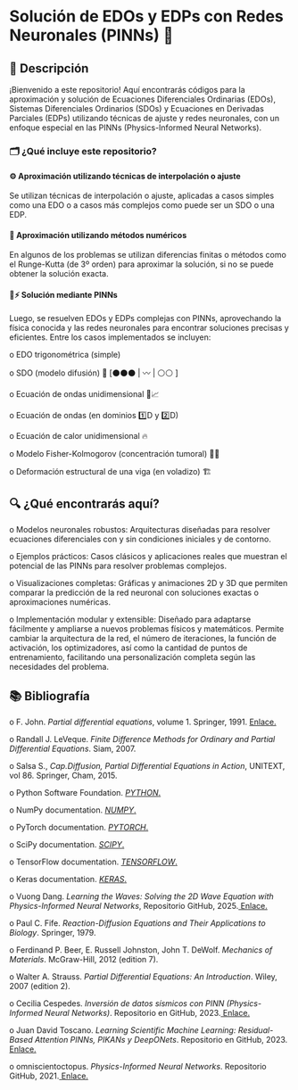 # Solución de EDOs y EDPs con Redes Neuronales (PINNs) 🤖
## 📖 Descripción
¡Bienvenido a este repositorio! Aquí encontrarás códigos para la aproximación y solución de Ecuaciones Diferenciales Ordinarias (EDOs), Sistemas Diferenciales Ordinarios (SDOs) y Ecuaciones en Derivadas Parciales (EDPs) utilizando técnicas de ajuste y redes neuronales, con un enfoque especial en las PINNs (Physics-Informed Neural Networks).

### 🗂️ ¿Qué incluye este repositorio?
#### ⚙️ Aproximación utilizando técnicas de interpolación o ajuste
Se utilizan técnicas de interpolación o ajuste, aplicadas a casos simples como una EDO o a casos más complejos como puede ser un SDO o una EDP.

#### 🎯 Aproximación utilizando métodos numéricos
En algunos de los problemas se utilizan diferencias finitas o métodos como el Runge-Kutta (de 3º orden) para aproximar la solución, si no se puede obtener la solución exacta.

#### 🧠⚡ Solución mediante PINNs 
Luego, se resuelven EDOs y EDPs complejas con PINNs, aprovechando la física conocida y las redes neuronales para encontrar soluciones precisas y eficientes. Entre los casos implementados se incluyen:

o EDO trigonométrica (simple)

o SDO (modelo difusión) 🧪  [⚫⚫⚫ | 〰️ | ⚪⚪ ]

o Ecuación de ondas unidimensional 🌊📈

o Ecuación de ondas (en dominios 1️⃣D y 2️⃣D) 

o Ecuación de calor unidimensional 🔥

o Modelo Fisher-Kolmogorov (concentración tumoral) 🧬🦠

o Deformación estructural de una viga (en voladizo) 🏗️

## 🔍 ¿Qué encontrarás aquí?
o Modelos neuronales robustos: Arquitecturas diseñadas para resolver ecuaciones diferenciales con y sin condiciones iniciales y de contorno.

o Ejemplos prácticos: Casos clásicos y aplicaciones reales que muestran el potencial de las PINNs para resolver problemas complejos.

o Visualizaciones completas: Gráficas y animaciones 2D y 3D que permiten comparar la predicción de la red neuronal con soluciones exactas o aproximaciones numéricas.

o Implementación modular y extensible: Diseñado para adaptarse fácilmente y ampliarse a nuevos problemas físicos y matemáticos. Permite cambiar la arquitectura de la red, el número de iteraciones, la función de activación, los optimizadores, así como la cantidad de puntos de entrenamiento, facilitando una personalización completa según las necesidades del problema.

## 📚 Bibliografía
o  F. John. *Partial differential equations*, volume 1. Springer, 1991.
	[ Enlace.](https://es.1lib.sk/book/5002489/5a740a/partial-differential-equations.html)
 
o  Randall J. LeVeque. *Finite Difference Methods for Ordinary and Partial Differential Equations*. Siam, 2007.

o Salsa S., *Cap.Diffusion, Partial Differential Equations in Action*, UNITEXT, vol 86. Springer, Cham, 2015.

o Python Software Foundation. [*PYTHON*.](https://www.python.org/)

o NumPy documentation. [*NUMPY*.](https://numpy.org/)

o PyTorch documentation. [*PYTORCH*.](https://pytorch.org/)

o SciPy documentation. [*SCIPY*.](https://scipy.org/)

o TensorFlow documentation. [*TENSORFLOW*.](https://www.tensorflow.org/)

o Keras documentation. [*KERAS*.](https://keras.io/)

o Vuong Dang. *Learning the Waves: Solving the 2D Wave Equation with Physics-Informed Neural Networks*, Repositorio GitHub, 2025.[ Enlace.](https://github.com/vuongdang97/Portfolio-AI/tree/main)

o Paul C. Fife. *Reaction-Diffusion Equations and Their Applications to Biology*. Springer, 1979.

o Ferdinand P. Beer, E. Russell Johnston, John T. DeWolf. *Mechanics of Materials*. McGraw-Hill, 2012 (edition 7).

o Walter A. Strauss. *Partial Differential Equations: An Introduction*. Wiley, 2007 (edition 2).

o Cecilia Cespedes. *Inversión de datos sísmicos con PINN (Physics-Informed Neural Networks)*. Repositorio en GitHub, 2023.[ Enlace.](https://github.com/Ceciliaces/Inversion-de-datos-sismicos-PINN)

o Juan David Toscano. *Learning Scientific Machine Learning: Residual-Based Attention PINNs, PIKANs y DeepONets*. Repositorio en GitHub, 2023.[ Enlace.](https://github.com/jdtoscano94/Learning-Scientific_Machine_Learning_Residual_Based_Attention_PINNs_PIKANs_DeepONets)

o omniscientoctopus. *Physics-Informed Neural Networks*. Repositorio GitHub, 2021.[ Enlace.](https://github.com/omniscientoctopus/Physics-Informed-Neural-Networks/tree/main)

 
